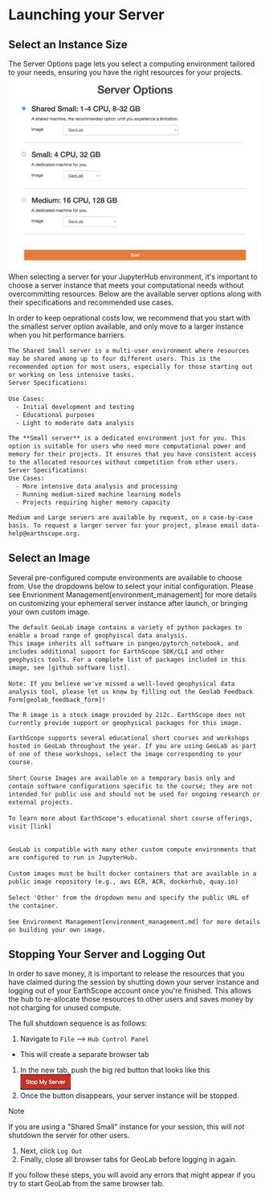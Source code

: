 # Launching your Server

## Select an Instance Size
The Server Options page lets you select a computing environment tailored to your needs, ensuring you have the right resources for your projects.
![Server](../img/Server.png)
When selecting a server for your JupyterHub environment, it's important to choose a server instance that meets your computational needs without overcommitting resources. Below are the available server options along with their specifications and recommended use cases.

In order to keep oeprational costs low, we recommend that you start with the smallest server option available, and only move to a larger instance when you hit performance barriers.

```{dropdown} Shared Small Server
The Shared Small server is a multi-user environment where resources may be shared among up to four different users. This is the recommended option for most users, especially for those starting out or working on less intensive tasks.
Server Specifications:

Use Cases:
  - Initial development and testing
  - Educational purposes
  - Light to moderate data analysis
```

```{dropdown} Small Server (Dedicated)
The **Small server** is a dedicated environment just for you. This option is suitable for users who need more computational power and memory for their projects. It ensures that you have consistent access to the allocated resources without competition from other users.
Server Specifications:
Use Cases:
  - More intensive data analysis and processing
  - Running medium-sized machine learning models
  - Projects requiring higher memory capacity
```

```{dropdown} Medium and Large Servers
Medium and Large servers are available by request, on a case-by-case basis. To request a larger server for your project, please email data-help@earthscope.org.
```

## Select an Image
Several pre-configured compute environments are available to choose from. Use the dropdowns below to select your initial configuration. Please see Envrionment Management[environment_management] for more details on customizing your ephemeral server instance after launch, or bringing your own custom image.

```{dropdown} GeoLab
The default GeoLab image contains a variety of python packages to enable a broad range of geophyiscal data analysis.
This image inherits all software in pangeo/pytorch_notebook, and includes additional support for EarthScope SDK/CLI and other geophysics tools. For a complete list of packages included in this image, see [github software list].

Note: If you believe we've missed a well-loved geophysical data analysis tool, please let us know by filling out the Geolab Feedback Form[geolab_feedback_form]!
```

```{dropdown} R Studio
The R image is a stock image provided by 2i2c. EarthScope does not currently provide support or geophysical packages for this image.
```

```{dropdown} Short Course Images
EarthScope supports several educational short courses and workshops hosted in GeoLab throughout the year. If you are using GeoLab as part of one of these workshops, select the image corresponding to your course.

Short Course Images are available on a temporary basis only and contain software configurations specific to the course; they are not intended for public use and should not be used for ongoing research or external projects.

To learn more about EarthScope's educational short course offerings, visit [link]
```

```{dropdown} Other - Bring Your Own Image

GeoLab is compatible with many other custom compute environments that are configured to run in JupyterHub.

Custom images must be built docker containers that are available in a public image repository (e.g., aws ECR, ACR, dockerhub, quay.io)

Select 'Other' from the dropdown menu and specify the public URL of the container.

See Environment Management[environment_management.md] for more details on building your own image.
```

## Stopping Your Server and Logging Out

In order to save money, it is important to release the resources that you have claimed during the session by shutting down your server instance and logging out of your EarthScope account once you're finished. This allows the hub to re-allocate those resources to other users and saves money by not charging for unused compute.

The full shutdown sequence is as follows:

1. Navigate to `File` --> `Hub Control Panel`
  - This will create a separate browser tab
1. In the new tab, push the big red button that looks like this ![image](../img/bigredbutton.png)
1. Once the button disappears, your server instance will be stopped.

> [!NOTE]
> If you are using a "Shared Small" instance for your session, this will _not_ shutdown the server for other users.

1. Next, click `Log Out`
1. Finally, close all browser tabs for GeoLab before logging in again.

If you follow these steps, you will avoid any errors that might appear if you try to start GeoLab from the same browser tab.